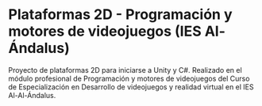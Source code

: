 # Plataformas 2D - Programación y motores de videojuegos (IES Al-Ándalus)

Proyecto de plataformas 2D para iniciarse a Unity y C#. Realizado en el módulo profesional de Programación y motores de videojuegos del Curso de Especialización en Desarrollo de videojuegos y realidad virtual en el IES Al-Al-Ándalus.
